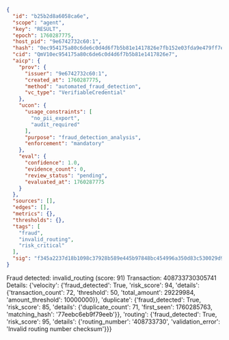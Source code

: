 ```json
{
  "id": "b25b2d8a6058ca6e",
  "scope": "agent",
  "key": "RESULT",
  "epoch": 1760287775,
  "host_pid": "9e6742732c60:1",
  "hash": "0ec954175a80c6de6c0d4d6f7b5b81e1417826e7fb152e03fda9e479ff7ee8e0",
  "cid": "QmV10ec954175a80c6de6c0d4d6f7b5b81e1417826e7",
  "aicp": {
    "prov": {
      "issuer": "9e6742732c60:1",
      "created_at": 1760287775,
      "method": "automated_fraud_detection",
      "vc_type": "VerifiableCredential"
    },
    "ucon": {
      "usage_constraints": [
        "no_pii_export",
        "audit_required"
      ],
      "purpose": "fraud_detection_analysis",
      "enforcement": "mandatory"
    },
    "eval": {
      "confidence": 1.0,
      "evidence_count": 0,
      "review_status": "pending",
      "evaluated_at": 1760287775
    }
  },
  "sources": [],
  "edges": [],
  "metrics": {},
  "thresholds": {},
  "tags": [
    "fraud",
    "invalid_routing",
    "risk_critical"
  ],
  "sig": "f345a2237d18b1098c37928b589e445b97848bc454996a350d83c530029d9f82"
}
```

Fraud detected: invalid_routing (score: 91)
Transaction: 408733730305741
Details: {'velocity': {'fraud_detected': True, 'risk_score': 94, 'details': {'transaction_count': 72, 'threshold': 50, 'total_amount': 29229984, 'amount_threshold': 10000000}}, 'duplicate': {'fraud_detected': True, 'risk_score': 85, 'details': {'duplicate_count': 71, 'first_seen': 1760285763, 'matching_hash': '77eebc6eb9f79eeb'}}, 'routing': {'fraud_detected': True, 'risk_score': 95, 'details': {'routing_number': '408733730', 'validation_error': 'Invalid routing number checksum'}}}